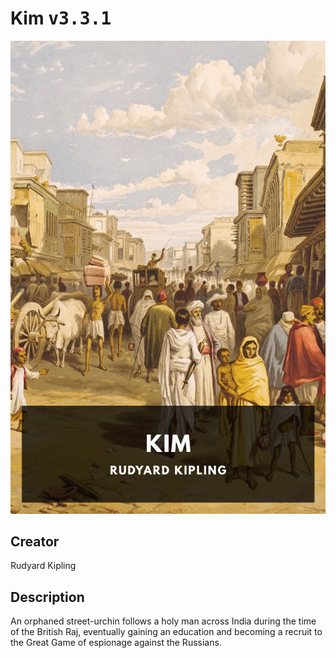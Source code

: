 
# Kim <kbd>v3.3.1</kbd>

<center>
  <img src="./cover-1024.jpg"/>
</center>

## Creator
Rudyard Kipling

## Description
An orphaned street-urchin follows a holy man across India during the time of the British Raj, eventually gaining an education and becoming a recruit to the Great Game of espionage against the Russians.
